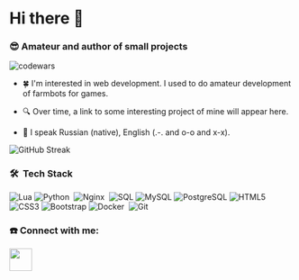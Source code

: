 # Hi there 👋

### 😎 Amateur and author of small projects

![codewars](https://www.codewars.com/users/twsomt/badges/large)

- 🍀 I'm interested in web development. I used to do amateur development of farmbots for games.

- 🔍 Over time, a link to some interesting project of mine will appear here.

- 🙊 I speak Russian (native), English (.-. and o-o and x-x).


![GitHub Streak](http://github-readme-streak-stats.herokuapp.com?user=twsomt&theme=flag-india)

### 🛠 &nbsp;Tech Stack
![Lua](https://img.shields.io/badge/Lua-2C2D72?style=flat&logo=lua&logoColor=white)
![Python](https://img.shields.io/badge/python-3670A0?style=flat&logo=python&logoColor=ffdd54)&nbsp;
![Nginx](https://img.shields.io/badge/nginx-%23009639.svg?style=flat&logo=nginx&logoColor=white)&nbsp;
![SQL](https://img.shields.io/badge/SQL-FF5722?style=flat&logo=sql&logoColor=white)
![MySQL](https://img.shields.io/badge/MySQL-4479A1?style=flat&logo=mysql&logoColor=white)
![PostgreSQL](https://img.shields.io/badge/PostgreSQL-336791?style=flat&logo=postgresql&logoColor=white)
![HTML5](https://img.shields.io/badge/HTML5-E34F26?style=flat&logo=html5&logoColor=white)
![CSS3](https://img.shields.io/badge/CSS3-1572B6?style=flat&logo=css3&logoColor=white)
![Bootstrap](https://img.shields.io/badge/Bootstrap-563D7C?style=flat&logo=bootstrap&logoColor=white)
![Docker](https://img.shields.io/badge/docker-%230db7ed.svg?style=flat&logo=docker&logoColor=white)&nbsp;
![Git](https://img.shields.io/badge/git-%23F05033.svg?style=flat&logo=git&logoColor=white)&nbsp;


### ☎️ Connect with me:
<p align="left">
<a href="https://t.me/twsomt">
<img src="https://www.svgrepo.com/show/354443/telegram.svg" width='40' heigth='40'>
</a>
</p>

